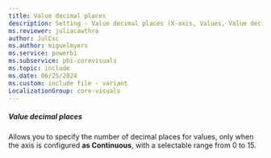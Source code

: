 ```yaml
---
title: Value decimal places
description: Setting - Value decimal places (X-axis, Values, Value decimal places)
ms.reviewer: juliacawthra
author: JulCsc
ms.author: miguelmyers
ms.service: powerbi
ms.subservice: pbi-corevisuals
ms.topic: include
ms.date: 06/25/2024
ms.custom: include file - variant
LocalizationGroup: core-visuals
---
```

##### Value decimal places

Allows you to specify the number of decimal places for values, only when the axis is configured **as Continuous**, with a selectable range from 0 to 15.
